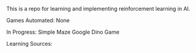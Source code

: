 This is a repo for learning and implementing reinforcement learning in AI.

Games Automated:
None

In Progress:
Simple Maze
Google Dino Game

Learning Sources:
